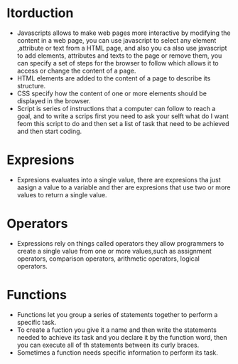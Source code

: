 # Itorduction 
* Javascripts allows to make web pages more interactive by modifying the content in a web page, you can use javascript to select any element ,attribute or text from a HTML page, and also you ca also use javascript to add elements, attributes and texts to the page or remove them, you can specify a set of steps for the browser to follow which allows it to access or change the content of a page.
* HTML elements are added to the content of a page to describe its structure.
* CSS specify how the content of one or more elements should be displayed in the browser.
* Script is series of instructions that a computer can follow to reach a goal, and to write a scrips first you need to ask your selft what do I want feom this script to do and then set a list of task that need to be achieved and then start coding.
# Expresions
* Expresions evaluates into a single value, there are expresions tha just aasign a value to a variable and ther are expresions that use two or more values to return a single value.
# Operators
* Expressions rely on things called operators they allow programmers to create a single value from one or more values,such as assignment operators, comparison operators, arithmetic operators, logical operators.
# Functions
* Functions let you group a series of statements together to perform a
specific task.
* To create a fuction you give it a name and then write the statements needed to achieve its task and you declare it by the function word, then you can execute all of th statements between its curly braces.
* Sometimes a function needs specific information to perform its task.